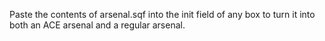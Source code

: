 Paste the contents of arsenal.sqf into the init field of any box to turn it into both an ACE arsenal and a regular arsenal.